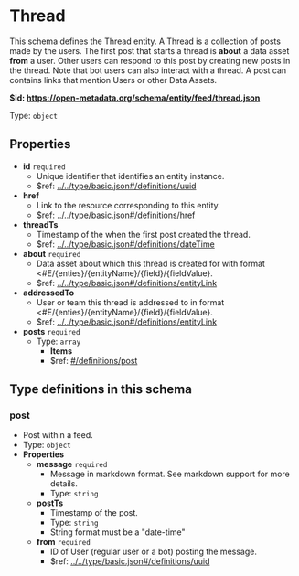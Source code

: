 # Thread

This schema defines the Thread entity. A Thread is a collection of posts made by the users. The first post that starts a thread is **about** a data asset **from** a user. Other users can respond to this post by creating new posts in the thread. Note that bot users can also interact with a thread. A post can contains links that mention Users or other Data Assets.

<b id="https/open-metadata.org/schema/entity/feed/thread.json">&#36;id: https://open-metadata.org/schema/entity/feed/thread.json</b>

Type: `object`

## Properties
 - **id** `required`
	 - Unique identifier that identifies an entity instance.
	 - $ref: [../../type/basic.json#/definitions/uuid](../types/basic.md#uuid)
 - **href**
	 - Link to the resource corresponding to this entity.
	 - $ref: [../../type/basic.json#/definitions/href](../types/basic.md#href)
 - **threadTs**
	 - Timestamp of the when the first post created the thread.
	 - $ref: [../../type/basic.json#/definitions/dateTime](../types/basic.md#datetime)
 - **about** `required`
	 - Data asset about which this thread is created for with format <#E/{enties}/{entityName}/{field}/{fieldValue}.
	 - $ref: [../../type/basic.json#/definitions/entityLink](../types/basic.md#entitylink)
 - **addressedTo**
	 - User or team this thread is addressed to in format <#E/{enties}/{entityName}/{field}/{fieldValue}.
	 - $ref: [../../type/basic.json#/definitions/entityLink](../types/basic.md#entitylink)
 - **posts** `required`
	 - Type: `array`
		 - **Items**
		 - $ref: [#/definitions/post](#post)


## Type definitions in this schema
### post

 - Post within a feed.
 - Type: `object`
 - **Properties**
	 - **message** `required`
		 - Message in markdown format. See markdown support for more details.
		 - Type: `string`
	 - **postTs**
		 - Timestamp of the post.
		 - Type: `string`
		 - String format must be a "date-time"
	 - **from** `required`
		 - ID of User (regular user or a bot) posting the message.
		 - $ref: [../../type/basic.json#/definitions/uuid](../types/basic.md#uuid)


